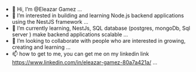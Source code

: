 
- 👋 Hi, I’m @Eleazar Gamez ...
- 👀 I’m interested in building and learning Node.js backend applications using the NestJS framework ...
- 🌱 I’m currently learning, NestJs, SQL database (postgres, mongoDb, Sql server ) make backend applications scalable ...
- 💞️ I’m looking to collaborate with people who are interested in growing, creating and learning ...
- 📫 how to get to me, you can get me on my linkedin link https://www.linkedin.com/in/eleazar-gamez-80a7a421a/ ...

<!---
froitzent/froitzent is a ✨ special ✨ repository because its `README.md` (this file) appears on your GitHub profile.
You can click the Preview link to take a look at your changes.
--->
